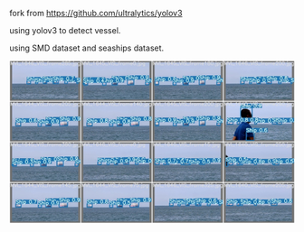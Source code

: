 fork from https://github.com/ultralytics/yolov3

using yolov3 to detect vessel.

using SMD dataset and seaships dataset.

![test_batch0_pred.jpg](https://github.com/raymondchu-z/vessel_detection/blob/master/test_batch0_pred.jpg)